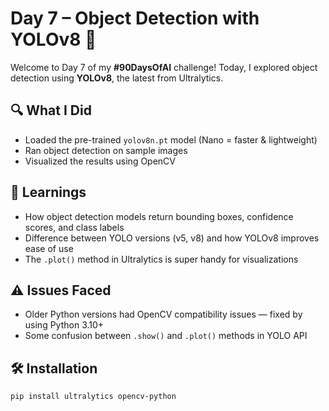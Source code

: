 # Day 7 – Object Detection with YOLOv8 🚀

Welcome to Day 7 of my **#90DaysOfAI** challenge! Today, I explored object detection using **YOLOv8**, the latest from Ultralytics.

## 🔍 What I Did

- Loaded the pre-trained `yolov8n.pt` model (Nano = faster & lightweight)
- Ran object detection on sample images
- Visualized the results using OpenCV

## 🧠 Learnings

- How object detection models return bounding boxes, confidence scores, and class labels
- Difference between YOLO versions (v5, v8) and how YOLOv8 improves ease of use
- The `.plot()` method in Ultralytics is super handy for visualizations

## ⚠️ Issues Faced

- Older Python versions had OpenCV compatibility issues — fixed by using Python 3.10+
- Some confusion between `.show()` and `.plot()` methods in YOLO API

## 🛠️ Installation

```bash
pip install ultralytics opencv-python
